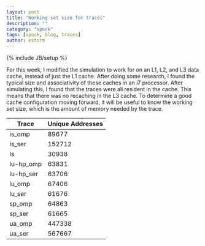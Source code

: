 ```yaml
---
layout: post
title: "Working set size for traces"
description: ""
category: "spock"
tags: [spock, blog, traces]
author: estorm
---
```

{% include JB/setup %}

For this week, I modified the simulation to work for on an L1, L2, and L3 data cache, instead of just the L1 cache. After doing some research, I found the typical size and associativity of these caches in an i7 processor. After simulating this, I found that the traces were all resident in the cache. This means that there was no recaching in the L3 cache. To determine a good cache configuration moving forward, it will be useful to know the working set size, which is the amount of memory needed by the trace. 

| Trace | Unique Addresses | 
| ------------ | ------------ |
| is\_omp    | 89677 |
| is\_ser    | 152712 |
| ls         | 30938 |
| lu-hp\_omp | 63831 |
| lu-hp\_ser | 63706 |
| lu\_omp    | 67406 |
| lu\_ser    | 61676 |
| sp\_omp    | 64863 |
| sp\_ser    | 61665 |
| ua\_omp    | 447338 |
| ua\_ser    | 567667 |


